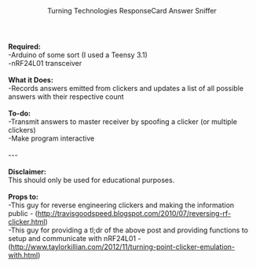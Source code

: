 <header>Turning Technologies ResponseCard Answer Sniffer</header>

<b>Required:</b><br>
-Arduino of some sort (I used a Teensy 3.1)<br>
-nRF24L01 transceiver<br>
<br>
<b>What it Does:</b><br>
-Records answers emitted from clickers and updates a list of all possible answers with their respective count<br>
<br>
<b>To-do:</b><br>
-Transmit answers to master receiver by spoofing a clicker (or multiple clickers)<br>
-Make program interactive<br>
<br>
---<br>
<br>
<b>Disclaimer:</b><br>
This should only be used for educational purposes.<br>
<br>
<b>Props to:</b><br>
-This guy for reverse engineering clickers and making the information public -  (http://travisgoodspeed.blogspot.com/2010/07/reversing-rf-clicker.html)<br>
-This guy for providing a tl;dr of the above post and providing functions to setup and communicate with nRF24L01 - (http://www.taylorkillian.com/2012/11/turning-point-clicker-emulation-with.html)
